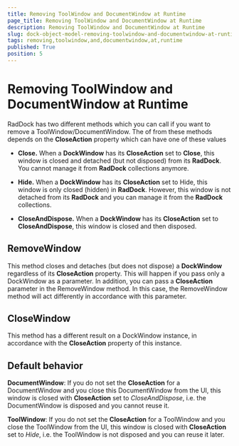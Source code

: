 ```yaml
---
title: Removing ToolWindow and DocumentWindow at Runtime
page_title: Removing ToolWindow and DocumentWindow at Runtime
description: Removing ToolWindow and DocumentWindow at Runtime
slug: dock-object-model-removing-toolwindow-and-documentwindow-at-runtime
tags: removing,toolwindow,and,documentwindow,at,runtime
published: True
position: 5
---
```


# Removing ToolWindow and DocumentWindow at Runtime



RadDock has two different methods which you can call if you want to remove a ToolWindow/DocumentWindow. The of from these methods depends on the __CloseAction__ property which can have one of these values

* __Close.__ When a __DockWindow__ has its __CloseAction__ set to __Close__, this window is closed and detached (but not disposed) from its __RadDock__. You cannot manage it from __RadDock__ collections anymore.
          

* __Hide.__ When a __DockWindow__ has its __CloseAction__ set to Hide, this window is only closed (hidden) in __RadDock__. However, this window is not detached from its __RadDock__ and you can manage it from the __RadDock__ collections.
          

* __CloseAndDispose.__ When a __DockWindow__ has its __CloseAction__ set to __CloseAndDispose__, this window is closed and then disposed.
          



## RemoveWindow

This method closes and detaches (but does not dispose) a __DockWindow__ regardless of its __CloseAction__ property. This will happen if you pass only a DockWindow as a parameter. In addition, you can pass a __CloseAction__ parameter in the RemoveWindow method. In this case, the RemoveWindow method will act differently in accordance with this parameter.



## CloseWindow

This method has a different result on a DockWindow instance, in accordance with the __CloseAction__ property of this instance. 



## Default behavior

__DocumentWindow__: If you do not set the __CloseAction__ for a DocumentWindow and you close this DocumentWindow from the UI, this window is closed with __CloseAction__ set to *CloseAndDispose*, i.e. the DocumentWindow is disposed and you cannot reuse it.

__ToolWindow__: If you do not set the __CloseAction__ for a ToolWindow and you close the ToolWindow from the UI, this window is closed with __CloseAction__ set to *Hide*, i.e. the ToolWindow is not disposed and you can reuse it later.




